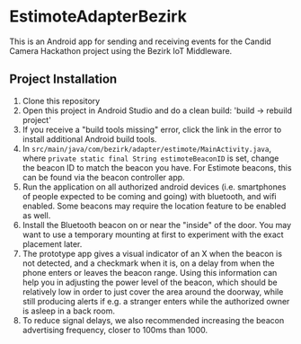 # EstimoteAdapterBezirk

This is an Android app for sending and receiving events for the Candid Camera Hackathon project using the Bezirk IoT Middleware.

## Project Installation
1. Clone this repository
2. Open this project in Android Studio and do a clean build: 'build -> rebuild project'
3. If you receive a "build tools missing" error, click the link in the error to install additional Android build tools.
4. In `src/main/java/com/bezirk/adapter/estimote/MainActivity.java`, where `private static final String estimoteBeaconID` is set, change the beacon ID to match the beacon you have.  For Estimote beacons, this can be found via the beacon controller app. 
5. Run the application on all authorized android devices (i.e. smartphones of people expected to be coming and going) with bluetooth, and wifi enabled.  Some beacons may require the location feature to be enabled as well.
6. Install the Bluetooth beacon on or near the "inside" of the door.  You may want to use a temporary mounting at first to experiment with the exact placement later. 
7. The prototype app gives a visual indicator of an X when the beacon is not detected, and a checkmark when it is, on a delay from when the phone enters or leaves the beacon range.  Using this information can help you in adjusting the power level of the beacon, which should be relatively low in order to just cover the area around the doorway, while still producing alerts if e.g. a stranger enters while the authorized owner is asleep in a back room.  
8. To reduce signal delays, we also recommended increasing the beacon advertising frequency, closer to 100ms than 1000.  

